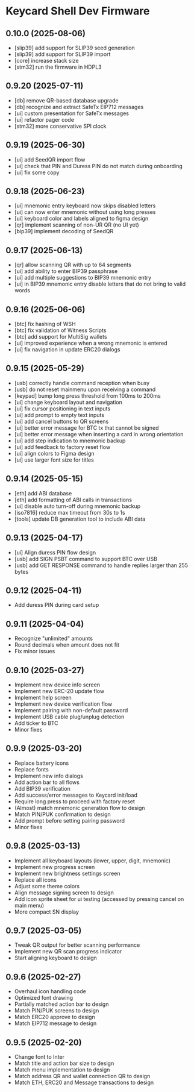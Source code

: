 # Keycard Shell Dev Firmware

## 0.10.0 (2025-08-06)

* [slip39] add support for SLIP39 seed generation
* [slip39] add support for SLIP39 import
* [core] increase stack size
* [stm32] run the firmware in HDPL3

## 0.9.20 (2025-07-11)

* [db] remove QR-based database upgrade
* [db] recognize and extract SafeTx EIP712 messages
* [ui] custom presentation for SafeTx messages
* [ui] refactor pager code
* [stm32] more conservative SPI clock

## 0.9.19 (2025-06-30)

* [ui] add SeedQR import flow
* [ui] check that PIN and Duress PIN do not match during onboarding
* [ui] fix some copy

## 0.9.18 (2025-06-23)

* [ui] mnemonic entry keyboard now skips disabled letters
* [ui] can now enter mnemonic without using long presses
* [ui] keyboard color and labels aligned to figma design
* [qr] implement scanning of non-UR QR (no UI yet)
* [bip39] implement decoding of SeedQR

## 0.9.17 (2025-06-13)

* [qr] allow scanning QR with up to 64 segments
* [ui] add ability to enter BIP39 passphrase
* [ui] add multiple suggestions to BIP39 mnemonic entry
* [ui] in BIP39 mnemonic entry disable letters that do not bring to valid words

## 0.9.16 (2025-06-06)

* [btc] fix hashing of WSH
* [btc] fix validation of Witness Scripts
* [btc] add support for MultiSig wallets
* [ui] improved experience when a wrong mnemonic is entered
* [ui] fix navigation in update ERC20 dialogs

## 0.9.15 (2025-05-29)

* [usb] correctly handle command reception when busy
* [usb] do not reset mainmenu upon receiving a command
* [keypad] bump long press threshold from 100ms to 200ms
* [ui] change keyboard layout and navigation
* [ui] fix cursor positioning in text inputs
* [ui] add prompt to empty text inputs
* [ui] add cancel buttons to QR screens
* [ui] better error message for BTC tx that cannot be signed
* [ui] better error message when inserting a card in wrong orientation
* [ui] add step indication to mnemonic backup
* [ui] add feedback to factory reset flow
* [ui] align colors to Figma design
* [ui] use larger font size for titles

## 0.9.14 (2025-05-15)

* [eth] add ABI database
* [eth] add formatting of ABI calls in transactions
* [ui] disable auto turn-off during mnemonic backup
* [iso7816] reduce max timeout from 30s to 1s
* [tools] update DB generation tool to include ABI data

## 0.9.13 (2025-04-17)

* [ui] Align duress PIN flow design
* [usb] add SIGN PSBT command to support BTC over USB
* [usb] add GET RESPONSE command to handle replies larger than 255 bytes

## 0.9.12 (2025-04-11)

* Add duress PIN during card setup

## 0.9.11 (2025-04-04)

* Recognize "unlimited" amounts
* Round decimals when amount does not fit
* Fix minor issues

## 0.9.10 (2025-03-27)

* Implement new device info screen
* Implement new ERC-20 update flow
* Implement help screen
* Implement new device verification flow
* Implement pairing with non-default password
* Implement USB cable plug/unplug detection
* Add ticker to BTC
* Minor fixes

## 0.9.9 (2025-03-20)

* Replace battery icons
* Replace fonts
* Implement new info dialogs
* Add action bar to all flows
* Add BIP39 verification
* Add success/error messages to Keycard init/load
* Require long press to proceed with factory reset
* (Almost) match mnemonic generation flow to design
* Match PIN/PUK confirmation to design
* Add prompt before setting pairing password
* Minor fixes

## 0.9.8 (2025-03-13)

* Implement all keyboard layouts (lower, upper, digit, mnemonic)
* Implement new progress screen
* Implement new brightness settings screen
* Replace all icons
* Adjust some theme colors
* Align message signing screen to design
* Add icon sprite sheet for ui testing (accessed by pressing cancel on main menu)
* More compact SN display

## 0.9.7 (2025-03-05)

* Tweak QR output for better scanning performance
* Implement new QR scan progress indicator
* Start aligning keyboard to design

## 0.9.6 (2025-02-27)

* Overhaul icon handling code
* Optimized font drawing
* Partially matched action bar to design
* Match PIN/PUK screens to design
* Match ERC20 approve to design
* Match EIP712 message to design

## 0.9.5 (2025-02-20)

* Change font to Inter
* Match title and action bar size to design
* Match menu implementation to design
* Match address QR and wallet connection QR to design
* Match ETH, ERC20 and Message transactions to design
